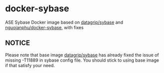 # docker-sybase

ASE Sybase Docker image based on [datagrip/sybase](https://hub.docker.com/r/datagrip/sybase) and [nguoianphu/docker-sybase](https://hub.docker.com/r/nguoianphu/docker-sybase), with fixes

## NOTICE

Please note that base image [datagrip/sybase](https://hub.docker.com/r/datagrip/sybase) has already fixed the issue of missing -T11889 in sybase config file. You should stick to using base image if that satisfy your need. 
